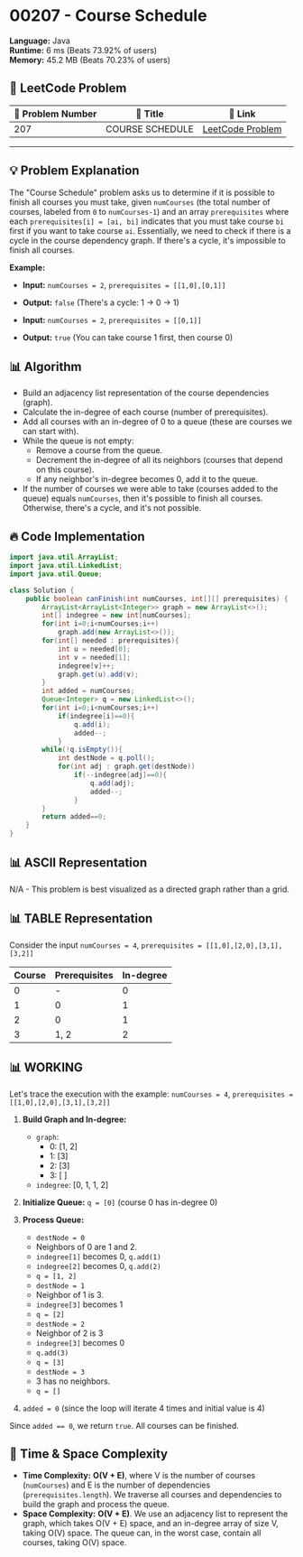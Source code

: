 # 00207 - Course Schedule
    
**Language:** Java  
**Runtime:** 6 ms (Beats 73.92% of users)  
**Memory:** 45.2 MB (Beats 70.23% of users)  

## 📝 **LeetCode Problem**
| 🔢 Problem Number | 📌 Title | 🔗 Link |
|------------------|--------------------------|--------------------------|
| 207 | COURSE SCHEDULE | [LeetCode Problem](https://leetcode.com/problems/course-schedule/) |

---

## 💡 **Problem Explanation**

The "Course Schedule" problem asks us to determine if it is possible to finish all courses you must take, given `numCourses` (the total number of courses, labeled from `0` to `numCourses-1`) and an array `prerequisites` where each `prerequisites[i] = [ai, bi]` indicates that you must take course `bi` first if you want to take course `ai`. Essentially, we need to check if there is a cycle in the course dependency graph.  If there's a cycle, it's impossible to finish all courses.

**Example:**

*   **Input:** `numCourses = 2`, `prerequisites = [[1,0],[0,1]]`
*   **Output:** `false` (There's a cycle: 1 -> 0 -> 1)

*   **Input:** `numCourses = 2`, `prerequisites = [[0,1]]`
*   **Output:** `true` (You can take course 1 first, then course 0)

## 📊 **Algorithm**

*   Build an adjacency list representation of the course dependencies (graph).
*   Calculate the in-degree of each course (number of prerequisites).
*   Add all courses with an in-degree of 0 to a queue (these are courses we can start with).
*   While the queue is not empty:
    *   Remove a course from the queue.
    *   Decrement the in-degree of all its neighbors (courses that depend on this course).
    *   If any neighbor's in-degree becomes 0, add it to the queue.
*   If the number of courses we were able to take (courses added to the queue) equals `numCourses`, then it's possible to finish all courses. Otherwise, there's a cycle, and it's not possible.

## 🔥 **Code Implementation**

```java
import java.util.ArrayList;
import java.util.LinkedList;
import java.util.Queue;

class Solution {
    public boolean canFinish(int numCourses, int[][] prerequisites) {
        ArrayList<ArrayList<Integer>> graph = new ArrayList<>();
        int[] indegree = new int[numCourses];
        for(int i=0;i<numCourses;i++)
            graph.add(new ArrayList<>());
        for(int[] needed : prerequisites){
            int u = needed[0];
            int v = needed[1];
            indegree[v]++;
            graph.get(u).add(v);
        }
        int added = numCourses;
        Queue<Integer> q = new LinkedList<>();
        for(int i=0;i<numCourses;i++)
            if(indegree[i]==0){
                q.add(i);
                added--;
            }
        while(!q.isEmpty()){
            int destNode = q.poll();
            for(int adj : graph.get(destNode))
                if(--indegree[adj]==0){
                    q.add(adj);
                    added--;
                }
        }
        return added==0;
    }
}
```

## 📊 **ASCII Representation**

N/A - This problem is best visualized as a directed graph rather than a grid.

## 📊 **TABLE Representation**

Consider the input `numCourses = 4`, `prerequisites = [[1,0],[2,0],[3,1],[3,2]]`

| Course | Prerequisites | In-degree |
|---|---|---|
| 0 | - | 0 |
| 1 | 0 | 1 |
| 2 | 0 | 1 |
| 3 | 1, 2 | 2 |

## 📊 **WORKING**

Let's trace the execution with the example: `numCourses = 4`, `prerequisites = [[1,0],[2,0],[3,1],[3,2]]`

1.  **Build Graph and In-degree:**

    *   `graph`:
        *   0: \[1, 2]
        *   1: \[3]
        *   2: \[3]
        *   3: \[ ]
    *   `indegree`: \[0, 1, 1, 2]
2.  **Initialize Queue:** `q = [0]` (course 0 has in-degree 0)
3.  **Process Queue:**
    *   `destNode = 0`
    *   Neighbors of 0 are 1 and 2.
    *   `indegree[1]` becomes 0, `q.add(1)`
    *   `indegree[2]` becomes 0, `q.add(2)`
    *   `q = [1, 2]`
    *   `destNode = 1`
    *   Neighbor of 1 is 3.
    *   `indegree[3]` becomes 1
    *   `q = [2]`
    *   `destNode = 2`
    *   Neighbor of 2 is 3
    *   `indegree[3]` becomes 0
    *   `q.add(3)`
    *   `q = [3]`
    *   `destNode = 3`
    *   3 has no neighbors.
    *   `q = []`
4.  `added = 0` (since the loop will iterate 4 times and initial value is 4)

Since `added == 0`, we return `true`.  All courses can be finished.

## 🚀 **Time & Space Complexity**

*   **Time Complexity:** **O(V + E)**, where V is the number of courses (`numCourses`) and E is the number of dependencies (`prerequisites.length`). We traverse all courses and dependencies to build the graph and process the queue.
*   **Space Complexity:** **O(V + E)**. We use an adjacency list to represent the graph, which takes O(V + E) space, and an in-degree array of size V, taking O(V) space. The queue can, in the worst case, contain all courses, taking O(V) space.
    